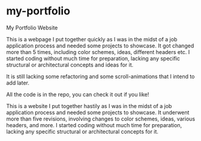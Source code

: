 # my-portfolio
My Portfolio Website

This is a webpage I put together quickly as I was in the midst of a job application process and needed some projects to showcase.
It got changed more than 5 times, including color schemes, ideas, different headers etc. 
I started coding without much time for preparation, lacking any specific structural or architectural concepts and ideas for it.

It is still lacking some refactoring and some scroll-animations that I intend to add later.

All the code is in the repo, you can check it out if you like!

This is a website I put together hastily as I was in the midst of a job application process and needed some projects to showcase. It underwent more than five revisions, involving changes to color schemes, ideas, various headers, and more. I started coding without much time for preparation, lacking any specific structural or architectural concepts for it.
